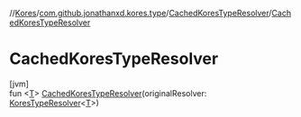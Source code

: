 //[Kores](../../../index.md)/[com.github.jonathanxd.kores.type](../index.md)/[CachedKoresTypeResolver](index.md)/[CachedKoresTypeResolver](-cached-kores-type-resolver.md)

# CachedKoresTypeResolver

[jvm]\
fun <[T](index.md)> [CachedKoresTypeResolver](-cached-kores-type-resolver.md)(originalResolver: [KoresTypeResolver](../-kores-type-resolver/index.md)<[T](index.md)>)
